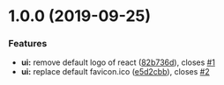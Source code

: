 # 1.0.0 (2019-09-25)


### Features

* **ui:** remove default logo of react ([82b736d](https://github.com/krwu/auto-release/commit/82b736d)), closes [#1](https://github.com/krwu/auto-release/issues/1)
* **ui:** replace default favicon.ico ([e5d2cbb](https://github.com/krwu/auto-release/commit/e5d2cbb)), closes [#2](https://github.com/krwu/auto-release/issues/2)
